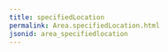 ```yaml
---
title: specifiedLocation
permalink: Area.specifiedLocation.html
jsonid: area_specifiedlocation
---
```

